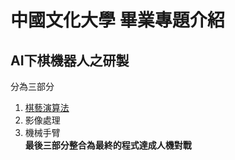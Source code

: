 # **中國文化大學 畢業專題介紹**
## AI下棋機器人之研製
分為三部分
1. [棋藝演算法](https://github.com/wendellgithub0206/PGP/tree/main/%E6%A3%8B%E8%97%9D%E6%BC%94%E7%AE%97%E6%B3%95 "link")
2. 影像處理
3. 機械手臂  
**最後三部分整合為最終的程式達成人機對戰**
